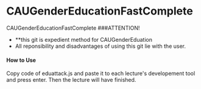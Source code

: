 # CAUGenderEducationFastComplete
CAUGenderEducationFastComplete
###ATTENTION!
 * **this git is expedient method for CAUGenderEduation
 * All reponsibility and disadvantages of using this git lie with the user.

#### How to Use

Copy code of eduattack.js and paste it to each lecture's developement tool
and press enter. Then the lecture will have finished.
